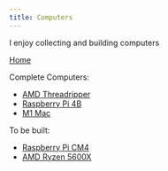 ```yaml
---
title: Computers
---
```

I enjoy collecting and building computers

[Home](_index.md)

Complete Computers:
- [AMD Threadripper](notes/AMD%20Threadripper.md)
- [Raspberry Pi 4B](notes/Raspberry%20Pi%204B.md)
- [M1 Mac](notes/M1%20Mac.md)

To be built:
- [Raspberry Pi CM4](notes/Raspberry%20Pi%20CM4.md)
- [AMD Ryzen 5600X](notes/AMD%20Ryzen%205600X.md)
